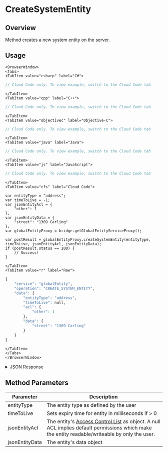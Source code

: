 # CreateSystemEntity
## Overview
Method creates a new system entity on the server.

<PartialServop service_name="globalEntity" operation_name="CREATE_SYSTEM_ENTITY" />

## Usage

```mdx-code-block
<BrowserWindow>
<Tabs>
<TabItem value="csharp" label="C#">
```

```csharp
// Cloud Code only. To view example, switch to the Cloud Code tab
```

```mdx-code-block
</TabItem>
<TabItem value="cpp" label="C++">
```

```cpp
// Cloud Code only. To view example, switch to the Cloud Code tab
```

```mdx-code-block
</TabItem>
<TabItem value="objectivec" label="Objective-C">
```

```objectivec
// Cloud Code only. To view example, switch to the Cloud Code tab
```

```mdx-code-block
</TabItem>
<TabItem value="java" label="Java">
```

```java
// Cloud Code only. To view example, switch to the Cloud Code tab
```

```mdx-code-block
</TabItem>
<TabItem value="js" label="JavaScript">
```

```javascript
// Cloud Code only. To view example, switch to the Cloud Code tab
```

```mdx-code-block
</TabItem>
<TabItem value="cfs" label="Cloud Code">
```

```cfscript
var entityType = "address";
var timeToLive = -1;
var jsonEntityAcl = {
    "other": 1
};
var jsonEntityData = {
    "street": "1309 Carling"
};
var globalEntityProxy = bridge.getGlobalEntityServiceProxy();

var postResult = globalEntityProxy.createSystemEntity(entityType, timeToLive, jsonEntityAcl, jsonEntityData);
if (postResult.status == 200) {
    // Success!
}
```

```mdx-code-block
</TabItem>
<TabItem value="r" label="Raw">
```

```r
{
	"service": "globalEntity",
	"operation": "CREATE_SYSTEM_ENTITY",
	"data": {
		"entityType": "address",
		"timeToLive": null,
		"acl": {
			"other": 1
		},
		"data": {
			"street": "1309 Carling"
		}
	}
}
```

```mdx-code-block
</TabItem>
</Tabs>
</BrowserWindow>
```

<details>
<summary>JSON Response</summary>

```json
{
 "data": {
  "response": {
   "data": {
    "gameId": "22232",
    "entityIndexedId": null,
    "timeToLive": -1,
    "createdAt": 1499276273151,
    "entityType": "address",
    "entityId": "5ae3644f-5306-4b24-8134-29b0c1fdf713",
    "acl": {
     "other": 2
    },
    "ownerId": null,
    "version": 1,
    "expiresAt": 9223372036854776000,
    "updatedAt": 1499276273151
   },
   "status": 200
  },
  "success": true
 },
 "status": 200
}
```
</details>

## Method Parameters
Parameter | Description
--------- | -----------
entityType | The entity type as defined by the user
timeToLive | Sets expiry time for entity in milliseconds if > 0
jsonEntityAcl | The entity's [Access Control List](/api/appendix/acl) as object. A null ACL implies default permissions which make the entity readable/writeable by only the user.
jsonEntityData | The entity's data object


